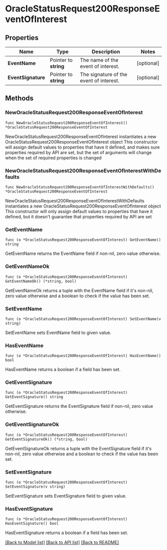 # OracleStatusRequest200ResponseEventOfInterest

## Properties

Name | Type | Description | Notes
------------ | ------------- | ------------- | -------------
**EventName** | Pointer to **string** | The name of the event of interest. | [optional] 
**EventSignature** | Pointer to **string** | The signature of the event of interest. | [optional] 

## Methods

### NewOracleStatusRequest200ResponseEventOfInterest

`func NewOracleStatusRequest200ResponseEventOfInterest() *OracleStatusRequest200ResponseEventOfInterest`

NewOracleStatusRequest200ResponseEventOfInterest instantiates a new OracleStatusRequest200ResponseEventOfInterest object
This constructor will assign default values to properties that have it defined,
and makes sure properties required by API are set, but the set of arguments
will change when the set of required properties is changed

### NewOracleStatusRequest200ResponseEventOfInterestWithDefaults

`func NewOracleStatusRequest200ResponseEventOfInterestWithDefaults() *OracleStatusRequest200ResponseEventOfInterest`

NewOracleStatusRequest200ResponseEventOfInterestWithDefaults instantiates a new OracleStatusRequest200ResponseEventOfInterest object
This constructor will only assign default values to properties that have it defined,
but it doesn't guarantee that properties required by API are set

### GetEventName

`func (o *OracleStatusRequest200ResponseEventOfInterest) GetEventName() string`

GetEventName returns the EventName field if non-nil, zero value otherwise.

### GetEventNameOk

`func (o *OracleStatusRequest200ResponseEventOfInterest) GetEventNameOk() (*string, bool)`

GetEventNameOk returns a tuple with the EventName field if it's non-nil, zero value otherwise
and a boolean to check if the value has been set.

### SetEventName

`func (o *OracleStatusRequest200ResponseEventOfInterest) SetEventName(v string)`

SetEventName sets EventName field to given value.

### HasEventName

`func (o *OracleStatusRequest200ResponseEventOfInterest) HasEventName() bool`

HasEventName returns a boolean if a field has been set.

### GetEventSignature

`func (o *OracleStatusRequest200ResponseEventOfInterest) GetEventSignature() string`

GetEventSignature returns the EventSignature field if non-nil, zero value otherwise.

### GetEventSignatureOk

`func (o *OracleStatusRequest200ResponseEventOfInterest) GetEventSignatureOk() (*string, bool)`

GetEventSignatureOk returns a tuple with the EventSignature field if it's non-nil, zero value otherwise
and a boolean to check if the value has been set.

### SetEventSignature

`func (o *OracleStatusRequest200ResponseEventOfInterest) SetEventSignature(v string)`

SetEventSignature sets EventSignature field to given value.

### HasEventSignature

`func (o *OracleStatusRequest200ResponseEventOfInterest) HasEventSignature() bool`

HasEventSignature returns a boolean if a field has been set.


[[Back to Model list]](../README.md#documentation-for-models) [[Back to API list]](../README.md#documentation-for-api-endpoints) [[Back to README]](../README.md)


